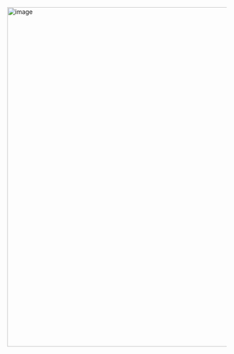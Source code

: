 <img width="1200" height="781" alt="image" src="https://github.com/user-attachments/assets/c6ed8194-e5d9-4756-8769-9c01b4d514f3" />

